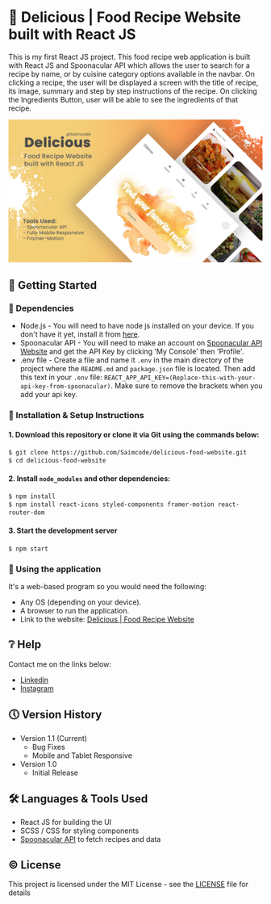 # 🍕 Delicious | Food Recipe Website built with React JS

This is my first React JS project. This food recipe web application is built with React JS and Spoonacular API which allows the user to search for a recipe by name, or by cuisine category options available in the navbar. On clicking a recipe, the user will be displayed a screen with the title of recipe, its image, summary and step by step instructions of the recipe. On clicking the Ingredients Button, user will be able to see the ingredients of that recipe.

![🍕 Delicious | Food Recipe Website built with React JS](https://github.com/Saimcode/delicious-food-website/blob/main/Food-App-Thumbnail.png?raw=true)

## 🔧 Getting Started

### 📍 Dependencies
* Node.js - You will need to have node js installed on your device. If you don't have it yet, install it from [here](https://nodejs.org/en/).
* Spoonacular API - You will need to make an account on [Spoonacular API Website](https://spoonacular.com/food-api) and get the API Key by clicking 'My Console' then 'Profile'.
* .env file - Create a file and name it `.env` in the main directory of the project where the `README.md` and `package.json` file is located. Then add this text in your `.env` file: `REACT_APP_API_KEY=(Replace-this-with-your-api-key-from-spoonacular)`. Make sure to remove the brackets when you add your api key.

### 📍 Installation & Setup Instructions

#### 1. Download this repository or clone it via Git using the commands below:

    $ git clone https://github.com/Saimcode/delicious-food-website.git
    $ cd delicious-food-website
    
#### 2. Install `node_modules` and other dependencies:

    $ npm install
    $ npm install react-icons styled-components framer-motion react-router-dom
    
#### 3. Start the development server

    $ npm start

### 📍 Using the application

It's a web-based program so you would need the following:

* Any OS (depending on your device).
* A browser to run the application.
* Link to the website: [Delicious | Food Recipe Website](https://admirable-figolla-2fc73f.netlify.app/)

## ❔ Help

Contact me on the links below:
* [Linkedin](https://www.linkedin.com/in/saim-qureshi-703060234?original_referer=https%3A%2F%2Fsaimcode.github.io%2F)
* [Instagram](https://www.instagram.com/_saim.f/)

## 🕔 Version History

* Version 1.1 (Current)
    * Bug Fixes
    * Mobile and Tablet Responsive
* Version 1.0
    * Initial Release

## 🛠 Languages & Tools Used

* React JS for building the UI
* SCSS / CSS for styling components
* [Spoonacular API](https://spoonacular.com/food-api) to fetch recipes and data

## ©️ License

This project is licensed under the MIT License - see the [LICENSE](LICENSE) file for details
